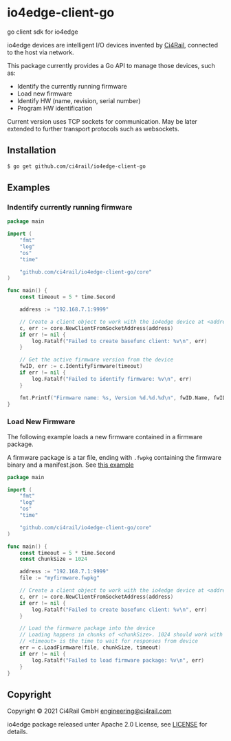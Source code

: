 # io4edge-client-go
go client sdk for io4edge

io4edge devices are intelligent I/O devices invented by [Ci4Rail](www.ci4rail.com), connected to the host via network.

This package currently provides a Go API to manage those devices, such as:
* Identify the currently running firmware
* Load new firmware
* Identify HW (name, revision, serial number)
* Program HW identification

Current version uses TCP sockets for communication. May be later extended to further transport protocols such as websockets.

## Installation

```bash
$ go get github.com/ci4rail/io4edge-client-go
```

## Examples

### Indentify currently running firmware

```go
package main

import (
	"fmt"
	"log"
	"os"
	"time"

	"github.com/ci4rail/io4edge-client-go/core"
)

func main() {
	const timeout = 5 * time.Second

	address := "192.168.7.1:9999"

	// Create a client object to work with the io4edge device at <address>
	c, err := core.NewClientFromSocketAddress(address)
	if err != nil {
		log.Fatalf("Failed to create basefunc client: %v\n", err)
	}

	// Get the active firmware version from the device
	fwID, err := c.IdentifyFirmware(timeout)
	if err != nil {
		log.Fatalf("Failed to identify firmware: %v\n", err)
	}

	fmt.Printf("Firmware name: %s, Version %d.%d.%d\n", fwID.Name, fwID.MajorVersion, fwID.MinorVersion, fwID.PatchVersion)
}
```

### Load New Firmware

The following example loads a new firmware contained in a firmware package.

A firmware package is a tar file, ending with `.fwpkg` containing the firmware binary and a manifest.json. See [this example](pkg/io4edge/fwpkg/testdata/t1.fwpkg)

```go
package main

import (
	"fmt"
	"log"
	"os"
	"time"

	"github.com/ci4rail/io4edge-client-go/core"
)

func main() {
	const timeout = 5 * time.Second
	const chunkSize = 1024

	address := "192.168.7.1:9999"
	file := "myfirmware.fwpkg"

	// Create a client object to work with the io4edge device at <address>
	c, err := core.NewClientFromSocketAddress(address)
	if err != nil {
		log.Fatalf("Failed to create basefunc client: %v\n", err)
	}

	// Load the firmware package into the device
	// Loading happens in chunks of <chunkSize>. 1024 should work with each device
	// <timeout> is the time to wait for responses from device
	err = c.LoadFirmware(file, chunkSize, timeout)
	if err != nil {
		log.Fatalf("Failed to load firmware package: %v\n", err)
	}
}
```

## Copyright

Copyright © 2021 Ci4Rail GmbH <engineering@ci4rail.com>

io4edge package released unter Apache 2.0 License, see [LICENSE](LICENSE) for details.
